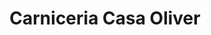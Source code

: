 ---
title: "Carniceria Casa Oliver"
url: /alzira/carniceria-casa-oliver-carrer-mestre-palau/
shop: Metzgerei
---